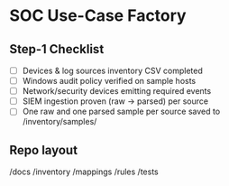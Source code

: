 # SOC Use-Case Factory

## Step-1 Checklist
- [ ] Devices & log sources inventory CSV completed
- [ ] Windows audit policy verified on sample hosts
- [ ] Network/security devices emitting required events
- [ ] SIEM ingestion proven (raw -> parsed) per source
- [ ] One raw and one parsed sample per source saved to /inventory/samples/

## Repo layout
/docs
/inventory
/mappings
/rules
/tests
